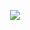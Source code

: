 <p align="center">
  <img src="https://user-images.githubusercontent.com/47531779/137772980-815b10cb-9f14-4f69-bf3b-71e69a33ddc0.jpg">
</p>
